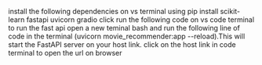 install the following dependencies on vs terminal using pip install scikit-learn fastapi uvicorn gradio
click run the following code on vs code terminal
to run the fast api open a new teminal bash and run the following line of code in the terminal (uvicorn movie_recommender:app --reload).This will start the FastAPI server on your host link. 
click on the host link in code terminal to open the url on browser
